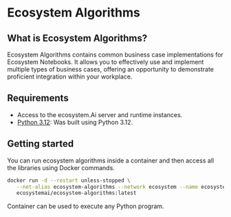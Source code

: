 # Ecosystem Algorithms

## What is Ecosystem Algorithms?

Ecosystem Algorithms contains common business case implementations for Ecosystem Notebooks. It allows you to effectively use and implement multiple types of business cases, offering an opportunity to demonstrate proficient integration within your workplace.

## Requirements

* Access to the ecosystem.Ai server and runtime instances.
* [Python 3.12](https://www.python.org/downloads/): Was built using Python 3.12.

## Getting started

You can run ecosystem algorithms inside a container and then access all the libraries using Docker  commands.

```bash
docker run -d --restart unless-stopped \
   --net-alias ecosystem-algorithms --network ecosystem --name ecosystem-algorithms \
   ecosystemai/ecosystem-algorithms:latest
```

Container can be used to execute any Python program.
